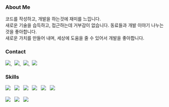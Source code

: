 
<h3>About Me</h3>

<p>
  코드를 작성하고, 개발을 하는것에 재미를 느낍니다.
  <br />
  새로운 기술을 습득하고, 접근하는데 거부감이 없습니다. 동료들과 개발 이야기 나누는것을 좋아합니다.
  <br />
  새로운 가치를 만들어 내며, 세상에 도움을 줄 수 있어서 개발을 좋아합니다.
</p>

<h3>Contact</h3>

<p>
  <a href="mailto:wkdgusqhd080@gmail.com" target="_blank" rel="noreferrer">
    <img src="https://img.shields.io/badge/Gmail-EA4335?style=flat-square&logo=Gmail&logoColor=white" /> 
  </a> &nbsp;
  <a href="https://www.instagram.com/brightbong92/" target="_blank" rel="noreferrer">
   <img src="https://img.shields.io/badge/Instagram-E4405F?style=flat-square&logo=Instagram&logoColor=white" /> 
  </a> &nbsp;
  <a href="https://www.linkedin.com/in/%ED%98%84%EB%B4%89-%EC%9E%A5-a61b631b9" target="_blank" rel="noreferrer">
    <img src="https://img.shields.io/badge/LinkedIn-0A66C2?style=flat-square&logo=LinkedIn&logoColor=white" />
  </a> &nbsp;
  <a href="https://www.brightbong.me/blog" target="_blank" rel="noreferrer">
    <img src="https://img.shields.io/badge/Blog-09B3AF?style=flat-square&logo=Storyblok&logoColor=white" /> 
  </a>
</p>

  
<h3>Skills</h3>

<p>
  <img src="https://img.shields.io/badge/HTML5-E34F26?style=flat-square&logo=HTML5&logoColor=white" /> &nbsp;
  <img src="https://img.shields.io/badge/CSS3-1572B6?style=flat-square&logo=CSS3&logoColor=white" /> &nbsp;
  <img src="https://img.shields.io/badge/JavaScript-F7DF1E?style=flat-square&logo=JavaScript&logoColor=black" /> &nbsp;
  <img src="https://img.shields.io/badge/TypeScript-3178C6?style=flat-square&logo=TypeScript&logoColor=white" /> &nbsp;
  <img src="https://img.shields.io/badge/Java-007396?style=flat-square&logo=Java&logoColor=orange" /> &nbsp;
  <img src="https://img.shields.io/badge/Node.js-339933?style=flat-square&logo=Node.js&logoColor=white" /> &nbsp;
  <br /> <br />
  <img src="https://img.shields.io/badge/React-61DAFB?style=flat-square&logo=React&logoColor=white" /> &nbsp;
  <img src="https://img.shields.io/badge/Next.js-000000?style=flat-square&logo=Next.js&logoColor=white" /> &nbsp;
  <img src="https://img.shields.io/badge/SpringBoot-6DB33F?style=flat-square&logo=SpringBoot&logoColor=white" /> &nbsp;
</p>





<!--
**Brightbong92/Brightbong92** is a ✨ _special_ ✨ repository because its `README.md` (this file) appears on your GitHub profile.

Here are some ideas to get you started:

- 🔭 I’m currently working on ...
- 🌱 I’m currently learning ...
- 👯 I’m looking to collaborate on ...
- 🤔 I’m looking for help with ...
- 💬 Ask me about ...
- 📫 How to reach me: ...
- 😄 Pronouns: ...
- ⚡ Fun fact: ...
-->
